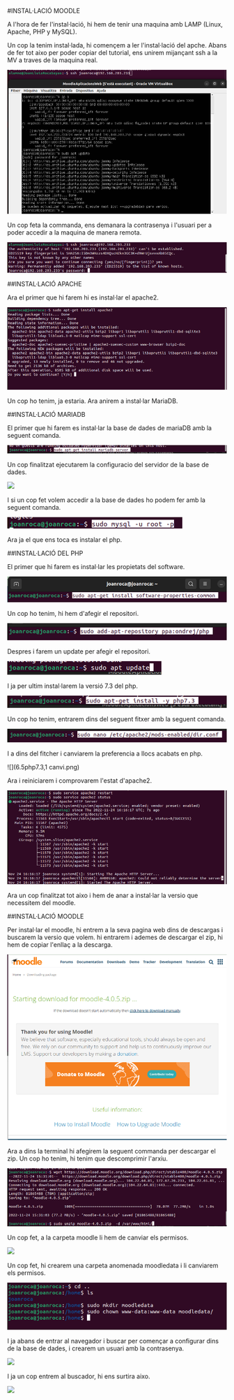#INSTAL·LACIÓ MOODLE

A l'hora de fer l'instal·lació, hi hem de tenir una maquina amb LAMP (Linux, Apache, PHP y MySQL).

Un cop la tenim instal·lada, hi començem a ler l'instal·lació del apche. 
Abans de fer tot aixo per poder copiar del tutorial, ens unirem mijançant ssh a la MV a traves de la maquina real.

![](1uniossh.png)

Un cop feta la commanda, ens demanara la contrasenya i l'usuari per a poder accedir a la maquina de manera remota.

![](2queensdemana.png)

##INSTAL·LACIÓ APACHE

Ara el primer que hi farem hi es instal·lar el apache2.

![](3installapache.png)

Un cop ho tenim, ja estaria. Ara anirem a instal·lar MariaDB.

##INSTAL·LACIÓ MARIADB

El primer que hi farem es instal·lar la base de dades de mariaDB amb la seguent comanda.

![](4mariaDB.png)

Un cop finalitzat ejecutarem la configuracio del servidor de la base de dades.

![](5..securinstall.png)

I si un cop fet volem accedir a la base de dades ho podem fer amb la seguent comanda.

![](5.mariaDB.png)

Ara ja el que ens toca es instalar el php.

##INSTAL·LACIÓ DEL PHP

El primer que hi farem es instal·lar les propietats del software.

![](6php.png)

Un cop ho tenim, hi hem d'afegir el repositori.

![](6.1php7.3,1.png)

Despres i farem un update per afegir el repositori.

![](6.2php7.3,1.png)

I ja per ultim instal·larem la versió 7.3 del php.

![](6.3php7.3,1.png)

Un cop ho tenim, entrarem dins del seguent fitxer amb la seguent comanda.

![](6.4php7.3,1pref.png)

I a dins del fitcher i canviarem la preferencia a llocs acabats en php.

![](6.5php7.3,1 canvi.png)

Ara i reiniciarem i comprovarem l'estat d'apache2.

![](6.6php7.3,1restar.png)

Ara un cop finalitzat tot aixo i hem de anar a instal·lar la versio que necessitem del moodle.

##INSTAL·LACIÓ MOODLE

Per instal·lar el moodle, hi entrem a la seva pagina web dins de descargas i buscarem la versio que volem. hi entrarem i ademes de descargar el zip,
hi hem de copiar l'enllaç a la descarga.

![](7copiaenllaçDescarga.png)

Ara a dins la terminal hi afegirem la seguent commanda per descargar el zip.
Un cop ho tenim, hi tenim que descomprimir l'arxiu.

![](9descomprimirhtml.png)

Un cop fet, a la carpeta moodle li hem de canviar els permisos.

![](10canvipermisos)

Un cop fet, hi crearem una carpeta anomenada moodledata i li canviarem els permisos.

![](11crearmoodledata.png)

I ja abans de entrar al navegador i buscar per començar a configurar dins de la base de dades, i crearem un usuari amb la contrasenya.

![](12crearusuersialtres)

I ja un cop entrem al buscador, hi ens surtira aixo.

![](13començarconfiguracio.png)
